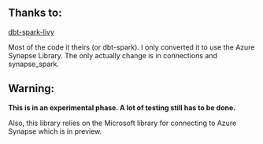 ## Thanks to:
[dbt-spark-livy ](https://github.com/cloudera/dbt-spark-livy)

Most of the code it theirs (or dbt-spark). I only converted it to use the Azure 
Synapse Library. The only actually change is in connections and synapse_spark.

## Warning:
**This is in an experimental phase. A lot of testing still has to be done.**

Also, this library relies on the Microsoft library for connecting to Azure
Synapse which is in preview.

